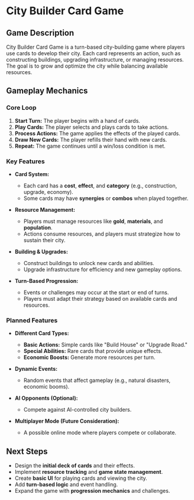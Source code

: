 # City Builder Card Game

## Game Description
City Builder Card Game is a turn-based city-building game where players use cards to develop their city. Each card represents an action, such as constructing buildings, upgrading infrastructure, or managing resources. The goal is to grow and optimize the city while balancing available resources.

## Gameplay Mechanics
### Core Loop
1. **Start Turn:** The player begins with a hand of cards.
2. **Play Cards:** The player selects and plays cards to take actions.
3. **Process Actions:** The game applies the effects of the played cards.
4. **Draw New Cards:** The player refills their hand with new cards.
5. **Repeat:** The game continues until a win/loss condition is met.

### Key Features
- **Card System:**
    - Each card has a **cost**, **effect**, and **category** (e.g., construction, upgrade, economy).
    - Some cards may have **synergies** or **combos** when played together.

- **Resource Management:**
    - Players must manage resources like **gold**, **materials**, and **population**.
    - Actions consume resources, and players must strategize how to sustain their city.

- **Building & Upgrades:**
    - Construct buildings to unlock new cards and abilities.
    - Upgrade infrastructure for efficiency and new gameplay options.

- **Turn-Based Progression:**
    - Events or challenges may occur at the start or end of turns.
    - Players must adapt their strategy based on available cards and resources.

### Planned Features
- **Different Card Types:**
    - **Basic Actions:** Simple cards like "Build House" or "Upgrade Road."
    - **Special Abilities:** Rare cards that provide unique effects.
    - **Economic Boosts:** Generate more resources per turn.

- **Dynamic Events:**
    - Random events that affect gameplay (e.g., natural disasters, economic booms).

- **AI Opponents (Optional):**
    - Compete against AI-controlled city builders.

- **Multiplayer Mode (Future Consideration):**
    - A possible online mode where players compete or collaborate.

## Next Steps
- Design the **initial deck of cards** and their effects.
- Implement **resource tracking** and **game state management**.
- Create **basic UI** for playing cards and viewing the city.
- Add **turn-based logic** and event handling.
- Expand the game with **progression mechanics** and challenges.